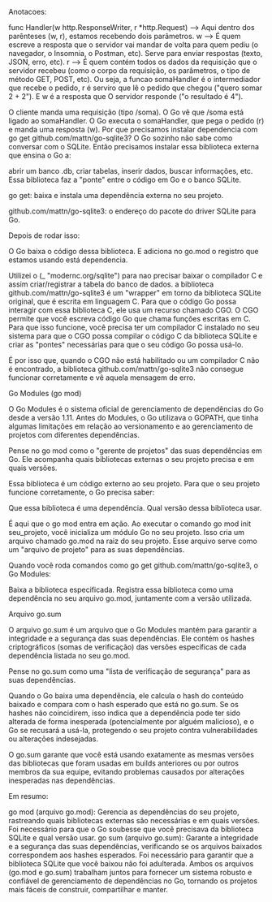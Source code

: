 Anotacoes:

func Handler(w http.ResponseWriter, r *http.Request) --> Aqui dentro dos parênteses (w, r), estamos recebendo dois parâmetros. w --> É quem escreve a resposta que o servidor vai mandar de volta para quem pediu (o navegador, o Insomnia, o Postman, etc). Serve para enviar respostas (texto, JSON, erro, etc). r --> É quem contém todos os dados da requisição que o servidor recebeu (como o corpo da requisição, os parâmetros, o tipo de método GET, POST, etc). Ou seja, a funcao somaHandler é o intermediador que recebe o pedido, r é serviro que lê o pedido que chegou ("quero somar 2 + 2"). E w é a resposta que O servidor responde ("o resultado é 4").

O cliente manda uma requisição (tipo /soma).
O Go vê que /soma está ligado ao somaHandler.
O Go executa o somaHandler, que pega o pedido (r) e manda uma resposta (w).
Por que precisamos instalar dependencia com go get github.com/mattn/go-sqlite3? O Go sozinho não sabe como conversar com o SQLite. Então precisamos instalar essa biblioteca externa que ensina o Go a:

abrir um banco .db,
criar tabelas,
inserir dados,
buscar informações, etc.
Essa biblioteca faz a "ponte" entre o código em Go e o banco SQLite.

go get: baixa e instala uma dependência externa no seu projeto.

github.com/mattn/go-sqlite3: o endereço do pacote do driver SQLite para Go.

Depois de rodar isso:

O Go baixa o código dessa biblioteca.
E adiciona no go.mod o registro que estamos usando está dependencia.

Utilizei o (_ "modernc.org/sqlite") para nao precisar baixar o compilador C e assim criar/registrar a tabela do banco de dados. 
a biblioteca github.com/mattn/go-sqlite3 é um "wrapper" em torno da biblioteca SQLite original, que é escrita em linguagem C. Para que o código Go possa interagir com essa biblioteca C, ele usa um recurso chamado CGO. O CGO permite que você escreva código Go que chama funções escritas em C. Para que isso funcione, você precisa ter um compilador C instalado no seu sistema para que o CGO possa compilar o código C da biblioteca SQLite e criar as "pontes" necessárias para que o seu código Go possa usá-lo.

É por isso que, quando o CGO não está habilitado ou um compilador C não é encontrado, a biblioteca github.com/mattn/go-sqlite3 não consegue funcionar corretamente e vê aquela mensagem de erro.

Go Modules (go mod)

O Go Modules é o sistema oficial de gerenciamento de dependências do Go desde a versão 1.11. Antes do Modules, o Go utilizava o GOPATH, que tinha algumas limitações em relação ao versionamento e ao gerenciamento de projetos com diferentes dependências.

Pense no go mod como o "gerente de projetos" das suas dependências em Go. Ele acompanha quais bibliotecas externas o seu projeto precisa e em quais versões.

Essa biblioteca é um código externo ao seu projeto. Para que o seu projeto funcione corretamente, o Go precisa saber:

Que essa biblioteca é uma dependência.
Qual versão dessa biblioteca usar.

É aqui que o go mod entra em ação. Ao executar o comando go mod init seu_projeto, você inicializa um módulo Go no seu projeto. Isso cria um arquivo chamado go.mod na raiz do seu projeto. Esse arquivo serve como um "arquivo de projeto" para as suas dependências.

Quando você roda comandos como go get github.com/mattn/go-sqlite3, o Go Modules:

Baixa a biblioteca especificada.
Registra essa biblioteca como uma dependência no seu arquivo go.mod, juntamente com a versão utilizada.

Arquivo go.sum

O arquivo go.sum é um arquivo que o Go Modules mantém para garantir a integridade e a segurança das suas dependências. Ele contém os hashes criptográficos (somas de verificação) das versões específicas de cada dependência listada no seu go.mod.

Pense no go.sum como uma "lista de verificação de segurança" para as suas dependências.

Quando o Go baixa uma dependência, ele calcula o hash do conteúdo baixado e compara com o hash esperado que está no go.sum. Se os hashes não coincidirem, isso indica que a dependência pode ter sido alterada de forma inesperada (potencialmente por alguém malicioso), e o Go se recusará a usá-la, protegendo o seu projeto contra vulnerabilidades ou alterações indesejadas.

O go.sum garante que você está usando exatamente as mesmas versões das bibliotecas que foram usadas em builds anteriores ou por outros membros da sua equipe, evitando problemas causados por alterações inesperadas nas dependências.

Em resumo:

go mod (arquivo go.mod): Gerencia as dependências do seu projeto, rastreando quais bibliotecas externas são necessárias e em quais versões. Foi necessário para que o Go soubesse que você precisava da biblioteca SQLite e qual versão usar.
go sum (arquivo go.sum): Garante a integridade e a segurança das suas dependências, verificando se os arquivos baixados correspondem aos hashes esperados. Foi necessário para garantir que a biblioteca SQLite que você baixou não foi adulterada.
Ambos os arquivos (go.mod e go.sum) trabalham juntos para fornecer um sistema robusto e confiável de gerenciamento de dependências no Go, tornando os projetos mais fáceis de construir, compartilhar e manter.
